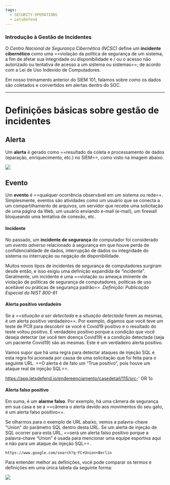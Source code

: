 ```yaml
---
tags:
  - SECURITY-OPERATIONS
  - LetsDefend
---
```

### Introdução à Gestão de Incidentes

O *Centro Nacional de Segurança Cibernética (NCSC)* define um **incidente cibernético** como uma ==violação da política de segurança de um sistema, a fim de afetar sua integridade ou disponibilidade e / ou o acesso não autorizado ou tentativa de acesso a um sistema ou sistemas==; de acordo com a Lei de Uso Indevido de Computadores.  
  
Em nosso treinamento anterior do SIEM 101, falamos sobre como os dados são coletados e convertidos em alertas dentro do SOC.

---
# Definições básicas sobre gestão de incidentes

## Alerta 
Um **alerta** é gerado como ==resultado da coleta e processamento de dados (eparação, enriquecimento, etc.) no SIEM==, como visto na imagem abaixo. 

![](https://letsdefend.io/images/training/IMS/2/siem-alert.PNG)

  
  
  
## Evento  
Um **evento** é ==qualquer ocorrência observável em um sistema ou rede==. Simplesmente, eventos são atividades como um usuário que se conecta a um compartilhamento de arquivos, um servidor que recebe uma solicitação de uma página da Web, um usuário enviando e-mail (e-mail), um firewall bloqueando uma tentativa de conexão, etc.  
  
#### Incidente
No passado, um **incidente de segurança** de computador foi considerado um *evento adverso* relacionado à segurança em que houve perda de confidencialidade de dados, interrupção de dados ou integridade do sistema ou interrupção ou negação de disponibilidade.  
  
Muitos novos tipos de incidentes de segurança de computadores surgiram desde então, e isso exigiu uma definição expandida de “incidente”. Geralmente, um incidente é uma ==violação ou ameaça iminente de violação de políticas de segurança de computadores, políticas de uso aceitável ou práticas de segurança padrão== ._Definição: Publicação Especial do NIST 800-61_  
  
#### Alerta positivo verdadeiro
Se a ==*situação a ser detectada* e a *situação detectada* forem as mesmas, é um alerta positivo verdadeiro==. Por exemplo, digamos que você teve um teste de PCR para descobrir se você é Covid19 positivo e o resultado do teste voltou positivo. É verdadeiro positivo porque a condição que você deseja detectar (se você tem doença Covid19) e a condição detectada (seja um paciente Covid19) são as mesmas. Este é um verdadeiro alerta positivo.  
  
Vamos supor que há uma regra para detectar ataques de injeção SQL e esta regra foi acionada por causa de uma solicitação que foi feita para o seguinte URL. ==O alerta é de fato um “True positivo”, pois houve um ataque real de injeção SQL==.  
  
https://app.letsdefend.io/endereenciamento/casedetail/115/src-' OR 1o  
  
#### Alerta falso positivo
Em suma, é um **alarme falso**. Por exemplo, há uma câmera de segurança em sua casa e se a ==câmera o alerta devido aos movimentos do seu gato, é um alerta falso positivo==.  
  
Se olharmos para o exemplo de URL abaixo, vemos a palavra-chave "Union" do parâmetro SQL dentro desta URL. Se um alerta de injeção de SQL ocorrer para esta URL, ==será um alerta falso positivo porque a palavra-chave “Union” é usada para mencionar uma equipe esportiva aqui e não para um ataque de injeção SQL==.  
  
```
https://www.google.com/search?q-FC+Union+Berlin  
```
  
Para entender melhor as definições, você pode comparar os termos e definições em uma única tabela da seguinte forma:  

![](https://letsdefend.io/images/training/IMS/2/false-positive-true-positive.PNG)
